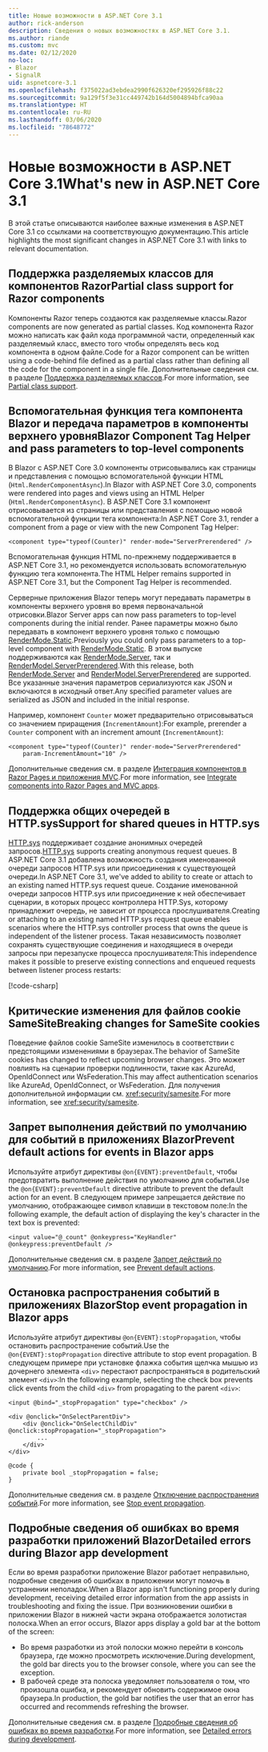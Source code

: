 ```yaml
---
title: Новые возможности в ASP.NET Core 3.1
author: rick-anderson
description: Сведения о новых возможностях в ASP.NET Core 3.1.
ms.author: riande
ms.custom: mvc
ms.date: 02/12/2020
no-loc:
- Blazor
- SignalR
uid: aspnetcore-3.1
ms.openlocfilehash: f375022ad3ebdea2990f626320ef295926f88c22
ms.sourcegitcommit: 9a129f5f3e31cc449742b164d5004894bfca90aa
ms.translationtype: HT
ms.contentlocale: ru-RU
ms.lasthandoff: 03/06/2020
ms.locfileid: "78648772"
---
```

# <a name="whats-new-in-aspnet-core-31"></a><span data-ttu-id="844ac-103">Новые возможности в ASP.NET Core 3.1</span><span class="sxs-lookup"><span data-stu-id="844ac-103">What's new in ASP.NET Core 3.1</span></span>

<span data-ttu-id="844ac-104">В этой статье описываются наиболее важные изменения в ASP.NET Core 3.1 со ссылками на соответствующую документацию.</span><span class="sxs-lookup"><span data-stu-id="844ac-104">This article highlights the most significant changes in ASP.NET Core 3.1 with links to relevant documentation.</span></span>

## <a name="partial-class-support-for-razor-components"></a><span data-ttu-id="844ac-105">Поддержка разделяемых классов для компонентов Razor</span><span class="sxs-lookup"><span data-stu-id="844ac-105">Partial class support for Razor components</span></span>

<span data-ttu-id="844ac-106">Компоненты Razor теперь создаются как разделяемые классы.</span><span class="sxs-lookup"><span data-stu-id="844ac-106">Razor components are now generated as partial classes.</span></span> <span data-ttu-id="844ac-107">Код компонента Razor можно написать как файл кода программной части, определенный как разделяемый класс, вместо того чтобы определять весь код компонента в одном файле.</span><span class="sxs-lookup"><span data-stu-id="844ac-107">Code for a Razor component can be written using a code-behind file defined as a partial class rather than defining all the code for the component in a single file.</span></span> <span data-ttu-id="844ac-108">Дополнительные сведения см. в разделе [Поддержка разделяемых классов](xref:blazor/components#partial-class-support).</span><span class="sxs-lookup"><span data-stu-id="844ac-108">For more information, see [Partial class support](xref:blazor/components#partial-class-support).</span></span>

## <a name="opno-locblazor-component-tag-helper-and-pass-parameters-to-top-level-components"></a><span data-ttu-id="844ac-109">Вспомогательная функция тега компонента Blazor и передача параметров в компоненты верхнего уровня</span><span class="sxs-lookup"><span data-stu-id="844ac-109">Blazor Component Tag Helper and pass parameters to top-level components</span></span>

<span data-ttu-id="844ac-110">В Blazor с ASP.NET Core 3.0 компоненты отрисовывались как страницы и представления с помощью вспомогательной функции HTML (`Html.RenderComponentAsync`).</span><span class="sxs-lookup"><span data-stu-id="844ac-110">In Blazor with ASP.NET Core 3.0, components were rendered into pages and views using an HTML Helper (`Html.RenderComponentAsync`).</span></span> <span data-ttu-id="844ac-111">В ASP.NET Core 3.1 компонент отрисовывается из страницы или представления с помощью новой вспомогательной функции тега компонента:</span><span class="sxs-lookup"><span data-stu-id="844ac-111">In ASP.NET Core 3.1, render a component from a page or view with the new Component Tag Helper:</span></span>

```cshtml
<component type="typeof(Counter)" render-mode="ServerPrerendered" />
```

<span data-ttu-id="844ac-112">Вспомогательная функция HTML по-прежнему поддерживается в ASP.NET Core 3.1, но рекомендуется использовать вспомогательную функцию тега компонента.</span><span class="sxs-lookup"><span data-stu-id="844ac-112">The HTML Helper remains supported in ASP.NET Core 3.1, but the Component Tag Helper is recommended.</span></span>

<span data-ttu-id="844ac-113">Серверные приложения Blazor теперь могут передавать параметры в компоненты верхнего уровня во время первоначальной отрисовки.</span><span class="sxs-lookup"><span data-stu-id="844ac-113">Blazor Server apps can now pass parameters to top-level components during the initial render.</span></span> <span data-ttu-id="844ac-114">Ранее параметры можно было передавать в компонент верхнего уровня только с помощью [RenderMode.Static](xref:Microsoft.AspNetCore.Mvc.Rendering.RenderMode.Static).</span><span class="sxs-lookup"><span data-stu-id="844ac-114">Previously you could only pass parameters to a top-level component with [RenderMode.Static](xref:Microsoft.AspNetCore.Mvc.Rendering.RenderMode.Static).</span></span> <span data-ttu-id="844ac-115">В этом выпуске поддерживаются как [RenderMode.Server](xref:Microsoft.AspNetCore.Mvc.Rendering.RenderMode.Server), так и [RenderModel.ServerPrerendered](xref:Microsoft.AspNetCore.Mvc.Rendering.RenderMode.ServerPrerendered).</span><span class="sxs-lookup"><span data-stu-id="844ac-115">With this release, both [RenderMode.Server](xref:Microsoft.AspNetCore.Mvc.Rendering.RenderMode.Server) and [RenderModel.ServerPrerendered](xref:Microsoft.AspNetCore.Mvc.Rendering.RenderMode.ServerPrerendered) are supported.</span></span> <span data-ttu-id="844ac-116">Все указанные значения параметров сериализуются как JSON и включаются в исходный ответ.</span><span class="sxs-lookup"><span data-stu-id="844ac-116">Any specified parameter values are serialized as JSON and included in the initial response.</span></span>

<span data-ttu-id="844ac-117">Например, компонент `Counter` может предварительно отрисовываться со значением приращения (`IncrementAmount`):</span><span class="sxs-lookup"><span data-stu-id="844ac-117">For example, prerender a `Counter` component with an increment amount (`IncrementAmount`):</span></span>

```cshtml
<component type="typeof(Counter)" render-mode="ServerPrerendered" 
    param-IncrementAmount="10" />
```

<span data-ttu-id="844ac-118">Дополнительные сведения см. в разделе [Интеграция компонентов в Razor Pages и приложения MVC](xref:blazor/integrate-components).</span><span class="sxs-lookup"><span data-stu-id="844ac-118">For more information, see [Integrate components into Razor Pages and MVC apps](xref:blazor/integrate-components).</span></span>

## <a name="support-for-shared-queues-in-httpsys"></a><span data-ttu-id="844ac-119">Поддержка общих очередей в HTTP.sys</span><span class="sxs-lookup"><span data-stu-id="844ac-119">Support for shared queues in HTTP.sys</span></span>

<span data-ttu-id="844ac-120">[HTTP.sys](xref:fundamentals/servers/httpsys) поддерживает создание анонимных очередей запросов.</span><span class="sxs-lookup"><span data-stu-id="844ac-120">[HTTP.sys](xref:fundamentals/servers/httpsys) supports creating anonymous request queues.</span></span> <span data-ttu-id="844ac-121">В ASP.NET Core 3.1 добавлена возможность создания именованной очереди запросов HTTP.sys или присоединения к существующей очереди.</span><span class="sxs-lookup"><span data-stu-id="844ac-121">In ASP.NET Core 3.1, we've added to ability to create or attach to an existing named HTTP.sys request queue.</span></span> <span data-ttu-id="844ac-122">Создание именованной очереди запросов HTTP.sys или присоединение к ней обеспечивает сценарии, в которых процесс контроллера HTTP.Sys, которому принадлежит очередь, не зависит от процесса прослушивателя.</span><span class="sxs-lookup"><span data-stu-id="844ac-122">Creating or attaching to an existing named HTTP.sys request queue enables scenarios where the HTTP.sys controller process that owns the queue is independent of the listener process.</span></span> <span data-ttu-id="844ac-123">Такая независимость позволяет сохранять существующие соединения и находящиеся в очереди запросы при перезапуске процесса прослушивателя:</span><span class="sxs-lookup"><span data-stu-id="844ac-123">This independence makes it possible to preserve existing connections and enqueued requests between listener process restarts:</span></span>

[!code-csharp[](sample/Program.cs?name=snippet)]

## <a name="breaking-changes-for-samesite-cookies"></a><span data-ttu-id="844ac-124">Критические изменения для файлов cookie SameSite</span><span class="sxs-lookup"><span data-stu-id="844ac-124">Breaking changes for SameSite cookies</span></span>

<span data-ttu-id="844ac-125">Поведение файлов cookie SameSite изменилось в соответствии с предстоящими изменениями в браузерах.</span><span class="sxs-lookup"><span data-stu-id="844ac-125">The behavior of SameSite cookies has changed to reflect upcoming browser changes.</span></span> <span data-ttu-id="844ac-126">Это может повлиять на сценарии проверки подлинности, такие как AzureAd, OpenIdConnect или WsFederation.</span><span class="sxs-lookup"><span data-stu-id="844ac-126">This may affect authentication scenarios like AzureAd, OpenIdConnect, or WsFederation.</span></span> <span data-ttu-id="844ac-127">Для получения дополнительной информации см. <xref:security/samesite>.</span><span class="sxs-lookup"><span data-stu-id="844ac-127">For more information, see <xref:security/samesite>.</span></span>

## <a name="prevent-default-actions-for-events-in-opno-locblazor-apps"></a><span data-ttu-id="844ac-128">Запрет выполнения действий по умолчанию для событий в приложениях Blazor</span><span class="sxs-lookup"><span data-stu-id="844ac-128">Prevent default actions for events in Blazor apps</span></span>

<span data-ttu-id="844ac-129">Используйте атрибут директивы `@on{EVENT}:preventDefault`, чтобы предотвратить выполнение действия по умолчанию для события.</span><span class="sxs-lookup"><span data-stu-id="844ac-129">Use the `@on{EVENT}:preventDefault` directive attribute to prevent the default action for an event.</span></span> <span data-ttu-id="844ac-130">В следующем примере запрещается действие по умолчанию, отображающее символ клавиши в текстовом поле:</span><span class="sxs-lookup"><span data-stu-id="844ac-130">In the following example, the default action of displaying the key's character in the text box is prevented:</span></span>

```razor
<input value="@_count" @onkeypress="KeyHandler" @onkeypress:preventDefault />
```

<span data-ttu-id="844ac-131">Дополнительные сведения см. в разделе [Запрет действий по умолчанию](xref:blazor/event-handling#prevent-default-actions).</span><span class="sxs-lookup"><span data-stu-id="844ac-131">For more information, see [Prevent default actions](xref:blazor/event-handling#prevent-default-actions).</span></span>

## <a name="stop-event-propagation-in-opno-locblazor-apps"></a><span data-ttu-id="844ac-132">Остановка распространения событий в приложениях Blazor</span><span class="sxs-lookup"><span data-stu-id="844ac-132">Stop event propagation in Blazor apps</span></span>

<span data-ttu-id="844ac-133">Используйте атрибут директивы `@on{EVENT}:stopPropagation`, чтобы остановить распространение событий.</span><span class="sxs-lookup"><span data-stu-id="844ac-133">Use the `@on{EVENT}:stopPropagation` directive attribute to stop event propagation.</span></span> <span data-ttu-id="844ac-134">В следующем примере при установке флажка события щелчка мышью из дочернего элемента `<div>` перестают распространяться в родительский элемент `<div>`:</span><span class="sxs-lookup"><span data-stu-id="844ac-134">In the following example, selecting the check box prevents click events from the child `<div>` from propagating to the parent `<div>`:</span></span>

```razor
<input @bind="_stopPropagation" type="checkbox" />

<div @onclick="OnSelectParentDiv">
    <div @onclick="OnSelectChildDiv" @onclick:stopPropagation="_stopPropagation">
        ...
    </div>
</div>

@code {
    private bool _stopPropagation = false;
}
```

<span data-ttu-id="844ac-135">Дополнительные сведения см. в разделе [Отключение распространения событий](xref:blazor/event-handling#stop-event-propagation).</span><span class="sxs-lookup"><span data-stu-id="844ac-135">For more information, see [Stop event propagation](xref:blazor/event-handling#stop-event-propagation).</span></span>

## <a name="detailed-errors-during-opno-locblazor-app-development"></a><span data-ttu-id="844ac-136">Подробные сведения об ошибках во время разработки приложений Blazor</span><span class="sxs-lookup"><span data-stu-id="844ac-136">Detailed errors during Blazor app development</span></span>

<span data-ttu-id="844ac-137">Если во время разработки приложение Blazor работает неправильно, подробные сведения об ошибках в приложении могут помочь в устранении неполадок.</span><span class="sxs-lookup"><span data-stu-id="844ac-137">When a Blazor app isn't functioning properly during development, receiving detailed error information from the app assists in troubleshooting and fixing the issue.</span></span> <span data-ttu-id="844ac-138">При возникновении ошибки в приложении Blazor в нижней части экрана отображается золотистая полоска.</span><span class="sxs-lookup"><span data-stu-id="844ac-138">When an error occurs, Blazor apps display a gold bar at the bottom of the screen:</span></span>

* <span data-ttu-id="844ac-139">Во время разработки из этой полоски можно перейти в консоль браузера, где можно просмотреть исключение.</span><span class="sxs-lookup"><span data-stu-id="844ac-139">During development, the gold bar directs you to the browser console, where you can see the exception.</span></span>
* <span data-ttu-id="844ac-140">В рабочей среде эта полоска уведомляет пользователя о том, что произошла ошибка, и рекомендует обновить содержимое окна браузера.</span><span class="sxs-lookup"><span data-stu-id="844ac-140">In production, the gold bar notifies the user that an error has occurred and recommends refreshing the browser.</span></span>

<span data-ttu-id="844ac-141">Дополнительные сведения см. в разделе [Подробные сведения об ошибках во время разработки](xref:blazor/handle-errors#detailed-errors-during-development).</span><span class="sxs-lookup"><span data-stu-id="844ac-141">For more information, see [Detailed errors during development](xref:blazor/handle-errors#detailed-errors-during-development).</span></span>
